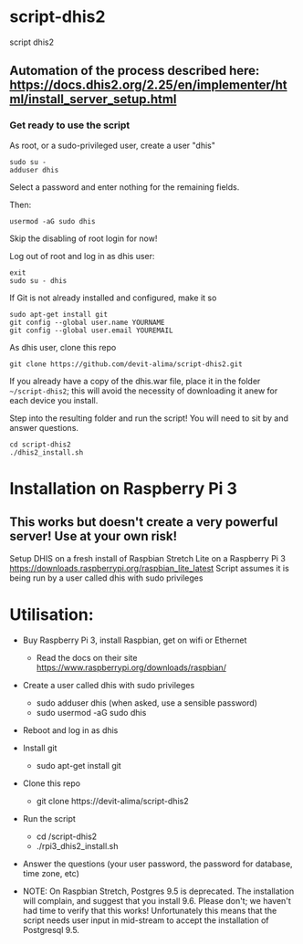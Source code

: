 # script-dhis2
script dhis2

## Automation of the process described here: https://docs.dhis2.org/2.25/en/implementer/html/install_server_setup.html

### Get ready to use the script

As root, or a sudo-privileged user, create a user "dhis"

```
sudo su -
adduser dhis
```

Select a password and enter nothing for the remaining fields.

Then:

```usermod -aG sudo dhis```

Skip the disabling of root login for now!

Log out of root and log in as dhis user:

```
exit
sudo su - dhis

```


If Git is not already installed and configured, make it so

```
sudo apt-get install git
git config --global user.name YOURNAME
git config --global user.email YOUREMAIL
```

As dhis user, clone this repo

```git clone https://github.com/devit-alima/script-dhis2.git```

If you already have a copy of the dhis.war file, place it in the folder ```~/script-dhis2```; this will avoid the necessity of downloading it anew for each device you install.

Step into the resulting folder and run the script! You will need to sit by and answer questions.

```
cd script-dhis2
./dhis2_install.sh
```

# Installation on Raspberry Pi 3
## This works but doesn't create a very powerful server! Use at your own risk!
 Setup DHIS on a fresh install of Raspbian Stretch Lite
 on a Raspberry Pi 3
 https://downloads.raspberrypi.org/raspbian_lite_latest
 Script assumes it is being run by a user called dhis with sudo privileges

# Utilisation:
- Buy Raspberry Pi 3, install Raspbian, get on wifi or Ethernet
  - Read the docs on their site https://www.raspberrypi.org/downloads/raspbian/
- Create a user called dhis with sudo privileges
  - sudo adduser dhis (when asked, use a sensible password)
  - sudo usermod -aG sudo dhis
- Reboot and log in as dhis
- Install git
  - sudo apt-get install git
- Clone this repo
  - git clone https://devit-alima/script-dhis2
- Run the script
  - cd /script-dhis2
  - ./rpi3_dhis2_install.sh
- Answer the questions (your user password,
    the password for database, time zone, etc)


- NOTE: On Raspbian Stretch, Postgres 9.5 is deprecated. The installation
    will complain, and suggest that you install 9.6. Please don't; we haven't
    had time to verify that this works! Unfortunately this means that the
    script needs user input in mid-stream to accept the installation of
    Postgresql 9.5.




